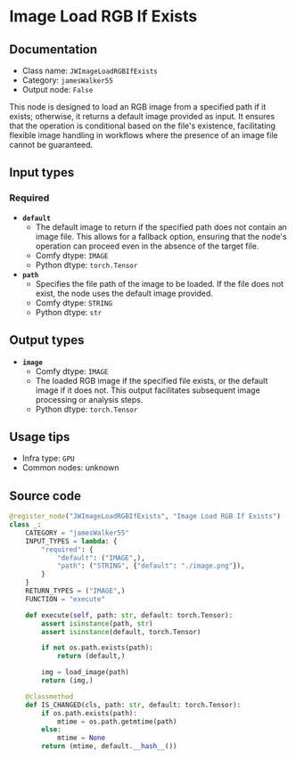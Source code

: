 # Image Load RGB If Exists
## Documentation
- Class name: `JWImageLoadRGBIfExists`
- Category: `jamesWalker55`
- Output node: `False`

This node is designed to load an RGB image from a specified path if it exists; otherwise, it returns a default image provided as input. It ensures that the operation is conditional based on the file's existence, facilitating flexible image handling in workflows where the presence of an image file cannot be guaranteed.
## Input types
### Required
- **`default`**
    - The default image to return if the specified path does not contain an image file. This allows for a fallback option, ensuring that the node's operation can proceed even in the absence of the target file.
    - Comfy dtype: `IMAGE`
    - Python dtype: `torch.Tensor`
- **`path`**
    - Specifies the file path of the image to be loaded. If the file does not exist, the node uses the default image provided.
    - Comfy dtype: `STRING`
    - Python dtype: `str`
## Output types
- **`image`**
    - Comfy dtype: `IMAGE`
    - The loaded RGB image if the specified file exists, or the default image if it does not. This output facilitates subsequent image processing or analysis steps.
    - Python dtype: `torch.Tensor`
## Usage tips
- Infra type: `GPU`
- Common nodes: unknown


## Source code
```python
@register_node("JWImageLoadRGBIfExists", "Image Load RGB If Exists")
class _:
    CATEGORY = "jamesWalker55"
    INPUT_TYPES = lambda: {
        "required": {
            "default": ("IMAGE",),
            "path": ("STRING", {"default": "./image.png"}),
        }
    }
    RETURN_TYPES = ("IMAGE",)
    FUNCTION = "execute"

    def execute(self, path: str, default: torch.Tensor):
        assert isinstance(path, str)
        assert isinstance(default, torch.Tensor)

        if not os.path.exists(path):
            return (default,)

        img = load_image(path)
        return (img,)

    @classmethod
    def IS_CHANGED(cls, path: str, default: torch.Tensor):
        if os.path.exists(path):
            mtime = os.path.getmtime(path)
        else:
            mtime = None
        return (mtime, default.__hash__())

```
